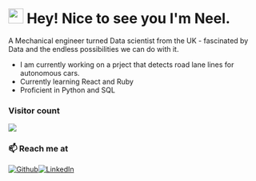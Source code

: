 <h1><img src="https://emojis.slackmojis.com/emojis/images/1531849430/4246/blob-sunglasses.gif?1531849430" width="30"/> Hey! Nice to see you I'm Neel.</h1>

A Mechanical engineer turned Data scientist from the UK - fascinated by Data and the endless possibilities we can do with it. 

- I am currently working on a prject that detects road lane lines for autonomous cars.
- Currently learning React and Ruby
- Proficient in Python and SQL


### Visitor count
<img src="https://profile-counter.glitch.me/Neel-Chudasama/count.svg" />


### 📫 Reach me at 
<a href="https://github.com/Neel-Chudasama" target="_blank"><img alt="Github" src="https://img.shields.io/badge/GitHub-%2312100E.svg?&style=for-the-badge&logo=Github&logoColor=white" /></a><a href="www.linkedin.com/in/neel-chudasama" target="_blank"><img alt="LinkedIn" src="https://img.shields.io/badge/linkedin-%230077B5.svg?&style=for-the-badge&logo=linkedin&logoColor=white" /></a>
<!---
Neel-Chudasama/Neel-Chudasama is a ✨ special ✨ repository because its `README.md` (this file) appears on your GitHub profile.
You can click the Preview link to take a look at your changes.
--->
